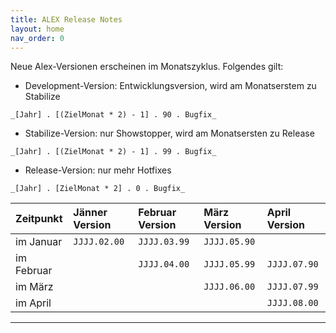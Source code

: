 ```yaml
---
title: ALEX Release Notes
layout: home
nav_order: 0
---
```


Neue Alex-Versionen erscheinen im Monatszyklus. Folgendes gilt:

* Development-Version: Entwicklungsversion, wird am Monatserstem zu Stabilize 

`_[Jahr] . [(ZielMonat * 2) - 1] . 90 . Bugfix_`
* Stabilize-Version: nur Showstopper, wird am Monatsersten zu Release 

`_[Jahr] . [(ZielMonat * 2) - 1] . 99 . Bugfix_`
* Release-Version: nur mehr Hotfixes 

`_[Jahr] . [ZielMonat * 2] . 0 . Bugfix_`

|**Zeitpunkt**|**Jänner Version**|**Februar Version**|**März Version**|**April Version**|
|:------------|:-----------------|:------------------|:---------------|:----------------|
|im Januar    |`JJJJ.02.00`      |`JJJJ.03.99`       |`JJJJ.05.90`    |                 |
|im Februar   |                  |`JJJJ.04.00`       |`JJJJ.05.99`    |`JJJJ.07.90`     |
|im März      |                  |                   |`JJJJ.06.00`    |`JJJJ.07.99`     |
|im April     |                  |                   |                |`JJJJ.08.00`     |

----